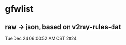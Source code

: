 # gfwlist
## raw -> json, based on [v2ray-rules-dat](https://github.com/Loyalsoldier/v2ray-rules-dat)
Tue Dec 24 06:00:52 AM CST 2024

